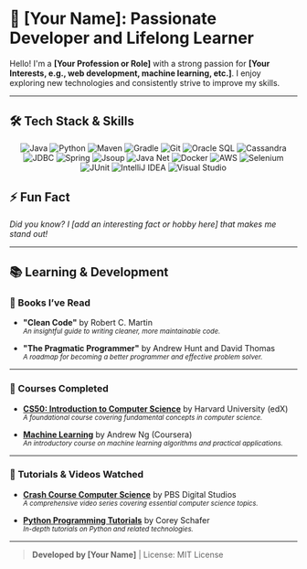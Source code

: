# 🌟 [Your Name]: Passionate Developer and Lifelong Learner

Hello! I'm a **[Your Profession or Role]** with a strong passion for **[Your Interests, e.g., web development, machine learning, etc.]**. I enjoy exploring new technologies and consistently strive to improve my skills.

---

## 🛠️ Tech Stack & Skills

<div align="center">
  <!-- Programming Languages -->
  <img src="https://img.icons8.com/color/48/000000/java-coffee-cup-logo.png" alt="Java" title="Java"/>
  <img src="https://img.icons8.com/color/48/000000/python.png" alt="Python" title="Python"/>
  
  <!-- Build Tools -->
  <img src="https://img.icons8.com/color/48/000000/apache-maven.png" alt="Maven" title="Maven"/>
  <img src="https://img.icons8.com/color/48/000000/gradle.png" alt="Gradle" title="Gradle"/>

  <!-- Version Control & Collaboration -->
  <img src="https://img.icons8.com/color/48/000000/git.png" alt="Git" title="Git"/>

  <!-- Database Technologies -->
  <img src="https://img.icons8.com/color/48/000000/oracle-logo.png" alt="Oracle SQL" title="Oracle SQL"/>
  <img src="https://img.icons8.com/color/48/000000/cassandra.png" alt="Cassandra" title="Cassandra"/>
  <img src="https://img.icons8.com/color/48/000000/database.png" alt="JDBC" title="JDBC"/>

  <!-- Web Development & Frameworks -->
  <img src="https://img.icons8.com/color/48/000000/spring-logo.png" alt="Spring" title="Spring"/>
  <img src="https://img.icons8.com/color/48/000000/jsoup.png" alt="Jsoup" title="Jsoup"/>
  <img src="https://img.icons8.com/color/48/000000/java.png" alt="Java Net" title="Java Net"/>

  <!-- DevOps & Cloud -->
  <img src="https://img.icons8.com/color/48/000000/docker.png" alt="Docker" title="Docker"/>
  <img src="https://img.icons8.com/color/48/000000/amazon-web-services.png" alt="AWS" title="AWS"/>

  <!-- Testing & Automation -->
  <img src="https://img.icons8.com/fluency/48/000000/selenium-test-automation.png" alt="Selenium" title="Selenium"/>
  <img src="https://img.icons8.com/color/48/000000/junit5.png" alt="JUnit" title="JUnit"/>

  <!-- IDEs -->
  <img src="https://img.icons8.com/color/48/000000/intellij-idea.png" alt="IntelliJ IDEA" title="IntelliJ IDEA"/>
  <img src="https://img.icons8.com/color/48/000000/visual-studio.png" alt="Visual Studio" title="Visual Studio"/>
</div>



## ⚡ Fun Fact

*Did you know? I [add an interesting fact or hobby here] that makes me stand out!*

---

## 📚 Learning & Development

### 📘 Books I’ve Read

- **"Clean Code"** by Robert C. Martin  
  <sup>*An insightful guide to writing cleaner, more maintainable code.*</sup>

- **"The Pragmatic Programmer"** by Andrew Hunt and David Thomas  
  <sup>*A roadmap for becoming a better programmer and effective problem solver.*</sup>

---

### 📜 Courses Completed

- **[CS50: Introduction to Computer Science](https://www.edx.org/course/cs50s-introduction-to-computer-science)** by Harvard University (edX)  
  <sup>*A foundational course covering fundamental concepts in computer science.*</sup>

- **[Machine Learning](https://www.coursera.org/learn/machine-learning)** by Andrew Ng (Coursera)  
  <sup>*An introductory course on machine learning algorithms and practical applications.*</sup>

---

### 🎥 Tutorials & Videos Watched

- **[Crash Course Computer Science](https://www.youtube.com/playlist?list=PL8dPuuaLjXtPAJr1ysd5yGIyiSFuh0mIL)** by PBS Digital Studios  
  <sup>*A comprehensive video series covering essential computer science topics.*</sup>

- **[Python Programming Tutorials](https://www.youtube.com/user/schafer5)** by Corey Schafer  
  <sup>*In-depth tutorials on Python and related technologies.*</sup>

---

> **Developed by [Your Name]** | License: MIT License
